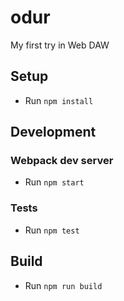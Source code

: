 # odur

My first try in Web DAW

## Setup

- Run `npm install`

## Development

### Webpack dev server

- Run `npm start`

### Tests

- Run `npm test`

## Build

- Run `npm run build`
